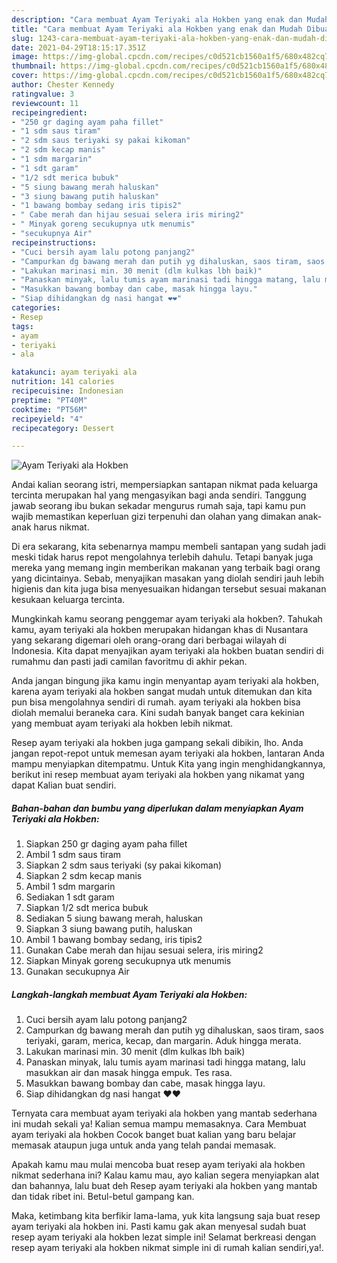 ```yaml
---
description: "Cara membuat Ayam Teriyaki ala Hokben yang enak dan Mudah Dibuat"
title: "Cara membuat Ayam Teriyaki ala Hokben yang enak dan Mudah Dibuat"
slug: 1243-cara-membuat-ayam-teriyaki-ala-hokben-yang-enak-dan-mudah-dibuat
date: 2021-04-29T18:15:17.351Z
image: https://img-global.cpcdn.com/recipes/c0d521cb1560a1f5/680x482cq70/ayam-teriyaki-ala-hokben-foto-resep-utama.jpg
thumbnail: https://img-global.cpcdn.com/recipes/c0d521cb1560a1f5/680x482cq70/ayam-teriyaki-ala-hokben-foto-resep-utama.jpg
cover: https://img-global.cpcdn.com/recipes/c0d521cb1560a1f5/680x482cq70/ayam-teriyaki-ala-hokben-foto-resep-utama.jpg
author: Chester Kennedy
ratingvalue: 3
reviewcount: 11
recipeingredient:
- "250 gr daging ayam paha fillet"
- "1 sdm saus tiram"
- "2 sdm saus teriyaki sy pakai kikoman"
- "2 sdm kecap manis"
- "1 sdm margarin"
- "1 sdt garam"
- "1/2 sdt merica bubuk"
- "5 siung bawang merah haluskan"
- "3 siung bawang putih haluskan"
- "1 bawang bombay sedang iris tipis2"
- " Cabe merah dan hijau sesuai selera iris miring2"
- " Minyak goreng secukupnya utk menumis"
- "secukupnya Air"
recipeinstructions:
- "Cuci bersih ayam lalu potong panjang2"
- "Campurkan dg bawang merah dan putih yg dihaluskan, saos tiram, saos teriyaki, garam, merica, kecap, dan margarin. Aduk hingga merata."
- "Lakukan marinasi min. 30 menit (dlm kulkas lbh baik)"
- "Panaskan minyak, lalu tumis ayam marinasi tadi hingga matang, lalu masukkan air dan masak hingga empuk. Tes rasa."
- "Masukkan bawang bombay dan cabe, masak hingga layu."
- "Siap dihidangkan dg nasi hangat ❤️❤️"
categories:
- Resep
tags:
- ayam
- teriyaki
- ala

katakunci: ayam teriyaki ala 
nutrition: 141 calories
recipecuisine: Indonesian
preptime: "PT40M"
cooktime: "PT56M"
recipeyield: "4"
recipecategory: Dessert

---
```



![Ayam Teriyaki ala Hokben](https://img-global.cpcdn.com/recipes/c0d521cb1560a1f5/680x482cq70/ayam-teriyaki-ala-hokben-foto-resep-utama.jpg)

Andai kalian seorang istri, mempersiapkan santapan nikmat pada keluarga tercinta merupakan hal yang mengasyikan bagi anda sendiri. Tanggung jawab seorang ibu bukan sekadar mengurus rumah saja, tapi kamu pun wajib memastikan keperluan gizi terpenuhi dan olahan yang dimakan anak-anak harus nikmat.

Di era  sekarang, kita sebenarnya mampu membeli santapan yang sudah jadi meski tidak harus repot mengolahnya terlebih dahulu. Tetapi banyak juga mereka yang memang ingin memberikan makanan yang terbaik bagi orang yang dicintainya. Sebab, menyajikan masakan yang diolah sendiri jauh lebih higienis dan kita juga bisa menyesuaikan hidangan tersebut sesuai makanan kesukaan keluarga tercinta. 



Mungkinkah kamu seorang penggemar ayam teriyaki ala hokben?. Tahukah kamu, ayam teriyaki ala hokben merupakan hidangan khas di Nusantara yang sekarang digemari oleh orang-orang dari berbagai wilayah di Indonesia. Kita dapat menyajikan ayam teriyaki ala hokben buatan sendiri di rumahmu dan pasti jadi camilan favoritmu di akhir pekan.

Anda jangan bingung jika kamu ingin menyantap ayam teriyaki ala hokben, karena ayam teriyaki ala hokben sangat mudah untuk ditemukan dan kita pun bisa mengolahnya sendiri di rumah. ayam teriyaki ala hokben bisa diolah memalui beraneka cara. Kini sudah banyak banget cara kekinian yang membuat ayam teriyaki ala hokben lebih nikmat.

Resep ayam teriyaki ala hokben juga gampang sekali dibikin, lho. Anda jangan repot-repot untuk memesan ayam teriyaki ala hokben, lantaran Anda mampu menyiapkan ditempatmu. Untuk Kita yang ingin menghidangkannya, berikut ini resep membuat ayam teriyaki ala hokben yang nikamat yang dapat Kalian buat sendiri.

<!--inarticleads1-->

##### Bahan-bahan dan bumbu yang diperlukan dalam menyiapkan Ayam Teriyaki ala Hokben:

1. Siapkan 250 gr daging ayam paha fillet
1. Ambil 1 sdm saus tiram
1. Siapkan 2 sdm saus teriyaki (sy pakai kikoman)
1. Siapkan 2 sdm kecap manis
1. Ambil 1 sdm margarin
1. Sediakan 1 sdt garam
1. Siapkan 1/2 sdt merica bubuk
1. Sediakan 5 siung bawang merah, haluskan
1. Siapkan 3 siung bawang putih, haluskan
1. Ambil 1 bawang bombay sedang, iris tipis2
1. Gunakan  Cabe merah dan hijau sesuai selera, iris miring2
1. Siapkan  Minyak goreng secukupnya utk menumis
1. Gunakan secukupnya Air




<!--inarticleads2-->

##### Langkah-langkah membuat Ayam Teriyaki ala Hokben:

1. Cuci bersih ayam lalu potong panjang2
1. Campurkan dg bawang merah dan putih yg dihaluskan, saos tiram, saos teriyaki, garam, merica, kecap, dan margarin. Aduk hingga merata.
1. Lakukan marinasi min. 30 menit (dlm kulkas lbh baik)
1. Panaskan minyak, lalu tumis ayam marinasi tadi hingga matang, lalu masukkan air dan masak hingga empuk. Tes rasa.
1. Masukkan bawang bombay dan cabe, masak hingga layu.
1. Siap dihidangkan dg nasi hangat ❤️❤️




Ternyata cara membuat ayam teriyaki ala hokben yang mantab sederhana ini mudah sekali ya! Kalian semua mampu memasaknya. Cara Membuat ayam teriyaki ala hokben Cocok banget buat kalian yang baru belajar memasak ataupun juga untuk anda yang telah pandai memasak.

Apakah kamu mau mulai mencoba buat resep ayam teriyaki ala hokben nikmat sederhana ini? Kalau kamu mau, ayo kalian segera menyiapkan alat dan bahannya, lalu buat deh Resep ayam teriyaki ala hokben yang mantab dan tidak ribet ini. Betul-betul gampang kan. 

Maka, ketimbang kita berfikir lama-lama, yuk kita langsung saja buat resep ayam teriyaki ala hokben ini. Pasti kamu gak akan menyesal sudah buat resep ayam teriyaki ala hokben lezat simple ini! Selamat berkreasi dengan resep ayam teriyaki ala hokben nikmat simple ini di rumah kalian sendiri,ya!.

